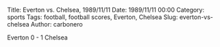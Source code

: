 Title: Everton vs. Chelsea, 1989/11/11
Date: 1989/11/11 00:00
Category: sports
Tags: football, football scores, Everton, Chelsea
Slug: everton-vs-chelsea
Author: carbonero


Everton 0 - 1 Chelsea
